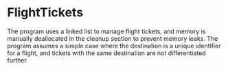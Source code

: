 # FlightTickets
The program uses a linked list to manage flight tickets, and memory is manually deallocated in the cleanup section to prevent memory leaks.
The program assumes a simple case where the destination is a unique identifier for a flight, and tickets with the same destination are not differentiated further.
